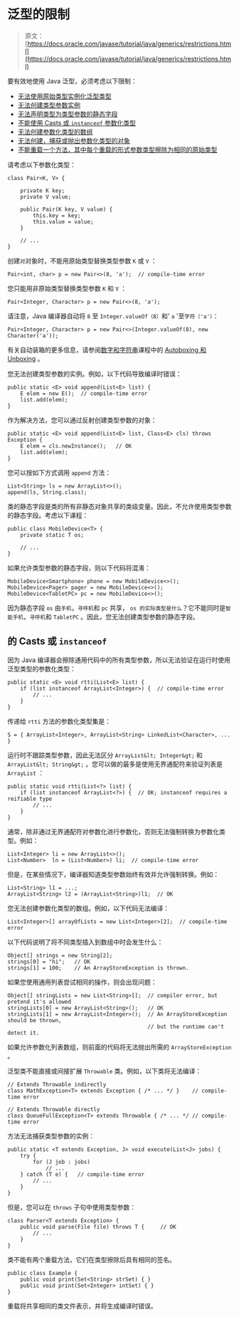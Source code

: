 # 泛型的限制

> 原文： [https://docs.oracle.com/javase/tutorial/java/generics/restrictions.html](https://docs.oracle.com/javase/tutorial/java/generics/restrictions.html)

要有效地使用 Java 泛型，必须考虑以下限制：

*   [无法使用原始类型实例化泛型类型](#instantiate)
*   [无法创建类型参数实例](#createObjects)
*   [无法声明类型为类型参数的静态字段](#createStatic)
*   [不能使用 Casts 或 `instanceof` 参数化类型](#cannotCast)
*   [无法创建参数化类型的数组](#createArrays)
*   [无法创建，捕获或抛出参数化类型的对象](#cannotCatch)
*   [不能重载一个方法，其中每个重载的形式参数类型擦除为相同的原始类型](#cannotOverload)

请考虑以下参数化类型：

```
class Pair<K, V> {

    private K key;
    private V value;

    public Pair(K key, V value) {
        this.key = key;
        this.value = value;
    }

    // ...
}

```

创建`对`对象时，不能用原始类型替换类型参数 `K` 或 `V` ：

```
Pair<int, char> p = new Pair<>(8, 'a');  // compile-time error

```

您只能用非原始类型替换类型参数 `K` 和 `V` ：

```
Pair<Integer, Character> p = new Pair<>(8, 'a');

```

请注意，Java 编译器自动将 `8` 至 `Integer.valueOf（8）`和' `a` '至`字符（'a'）`：

```
Pair<Integer, Character> p = new Pair<>(Integer.valueOf(8), new Character('a'));

```

有关自动装箱的更多信息，请参阅[数字和字符串](../data/index.html)课程中的 [Autoboxing 和 Unboxing](../data/autoboxing.html) 。

您无法创建类型参数的实例。例如，以下代码导致编译时错误：

```
public static <E> void append(List<E> list) {
    E elem = new E();  // compile-time error
    list.add(elem);
}

```

作为解决方法，您可以通过反射创建类型参数的对象：

```
public static <E> void append(List<E> list, Class<E> cls) throws Exception {
    E elem = cls.newInstance();   // OK
    list.add(elem);
}

```

您可以按如下方式调用 `append` 方法：

```
List<String> ls = new ArrayList<>();
append(ls, String.class);

```

类的静态字段是类的所有非静态对象共享的类级变量。因此，不允许使用类型参数的静态字段。考虑以下课程：

```
public class MobileDevice<T> {
    private static T os;

    // ...
}

```

如果允许类型参数的静态字段，则以下代码将混淆：

```
MobileDevice<Smartphone> phone = new MobileDevice<>();
MobileDevice<Pager> pager = new MobileDevice<>();
MobileDevice<TabletPC> pc = new MobileDevice<>();

```

因为静态字段 `os` 由`手机`，`寻呼机`和 `pc` 共享， `os 的实际类型是什么`？它不能同时是`智能手机`，`寻呼机`和 `TabletPC` 。因此，您无法创建类型参数的静态字段。

## 的 Casts 或 `instanceof`

因为 Java 编译器会擦除通用代码中的所有类型参数，所以无法验证在运行时使用泛型类型的参数化类型：

```
public static <E> void rtti(List<E> list) {
    if (list instanceof ArrayList<Integer>) {  // compile-time error
        // ...
    }
}

```

传递给 `rtti` 方法的参数化类型集是：

```
S = { ArrayList<Integer>, ArrayList<String> LinkedList<Character>, ... }

```

运行时不跟踪类型参数，因此无法区分 `ArrayList&lt; Integer&gt;` 和 `ArrayList&lt; String&gt;` 。您可以做的最多是使用无界通配符来验证列表是 `ArrayList` ：

```
public static void rtti(List<?> list) {
    if (list instanceof ArrayList<?>) {  // OK; instanceof requires a reifiable type
        // ...
    }
}

```

通常，除非通过无界通配符对参数化进行参数化，否则无法强制转换为参数化类型。例如：

```
List<Integer> li = new ArrayList<>();
List<Number>  ln = (List<Number>) li;  // compile-time error

```

但是，在某些情况下，编译器知道类型参数始终有效并允许强制转换。例如：

```
List<String> l1 = ...;
ArrayList<String> l2 = (ArrayList<String>)l1;  // OK

```

您无法创建参数化类型的数组。例如，以下代码无法编译：

```
List<Integer>[] arrayOfLists = new List<Integer>[2];  // compile-time error

```

以下代码说明了将不同类型插入到数组中时会发生什么：

```
Object[] strings = new String[2];
strings[0] = "hi";   // OK
strings[1] = 100;    // An ArrayStoreException is thrown.

```

如果您使用通用列表尝试相同的操作，则会出现问题：

```
Object[] stringLists = new List<String>[];  // compiler error, but pretend it's allowed
stringLists[0] = new ArrayList<String>();   // OK
stringLists[1] = new ArrayList<Integer>();  // An ArrayStoreException should be thrown,
                                            // but the runtime can't detect it.

```

如果允许参数化列表数组，则前面的代码将无法抛出所需的 `ArrayStoreException` 。

泛型类不能直接或间接扩展 `Throwable` 类。例如，以下类将无法编译：

```
// Extends Throwable indirectly
class MathException<T> extends Exception { /* ... */ }    // compile-time error

// Extends Throwable directly
class QueueFullException<T> extends Throwable { /* ... */ // compile-time error

```

方法无法捕获类型参数的实例：

```
public static <T extends Exception, J> void execute(List<J> jobs) {
    try {
        for (J job : jobs)
            // ...
    } catch (T e) {   // compile-time error
        // ...
    }
}

```

但是，您可以在 `throws` 子句中使用类型参数：

```
class Parser<T extends Exception> {
    public void parse(File file) throws T {     // OK
        // ...
    }
}

```

类不能有两个重载方法，它们在类型擦除后具有相同的签名。

```
public class Example {
    public void print(Set<String> strSet) { }
    public void print(Set<Integer> intSet) { }
}

```

重载将共享相同的类文件表示，并将生成编译时错误。